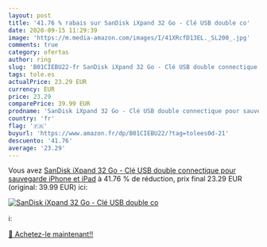 ```yaml
---
layout: post
title: '41.76 % rabais sur SanDisk iXpand 32 Go - Clé USB double co'
date: 2020-09-15 11:29:39
image: 'https://m.media-amazon.com/images/I/41XRcfD13EL._SL200_.jpg'
comments: true
category: ofertas
author: ring
slug: 'B01CIEBU22-fr SanDisk iXpand 32 Go - Clé USB double connectique pour...'
tags: tole.es
actualPrice: 23.29 EUR
currency: EUR
price: 23.29
comparePrice: 39.99 EUR
prodname: 'SanDisk iXpand 32 Go - Clé USB double connectique pour sauvegarde iPhone et iPad'
country: 'fr'
flag: '🇫🇷'
buyurl: 'https://www.amazon.fr/dp/B01CIEBU22/?tag=tolees0d-21'
descuento: '41.76'
average: '23.29'
---
```


Vous avez [SanDisk iXpand 32 Go - Clé USB double connectique pour sauvegarde iPhone et iPad](https://www.amazon.fr/dp/B01CIEBU22/?tag=tolees0d-21)  à  41.76 % de réduction, prix final  23.29 EUR (original: 39.99 EUR) ici:

[![SanDisk iXpand 32 Go - Clé USB double co](https://m.media-amazon.com/images/I/41XRcfD13EL._SL200_.jpg)](https://www.amazon.fr/dp/B01CIEBU22/?tag=tolees0d-21)

ℹ️:


[🛒 Achetez-le maintenant!!](https://www.amazon.fr/dp/B01CIEBU22/?tag=tolees0d-21)
